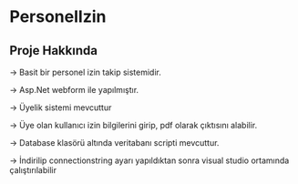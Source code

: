 # PersonelIzin

Proje Hakkında
------------------

-> Basit bir personel izin takip sistemidir.

-> Asp.Net webform ile yapılmıştır.

-> Üyelik sistemi mevcuttur

-> Üye olan kullanıcı  izin bilgilerini girip, pdf olarak çıktısını alabilir.

-> Database klasörü altında veritabanı scripti mevcuttur.

-> İndirilip connectionstring ayarı yapıldıktan sonra visual studio ortamında çalıştırılabilir
